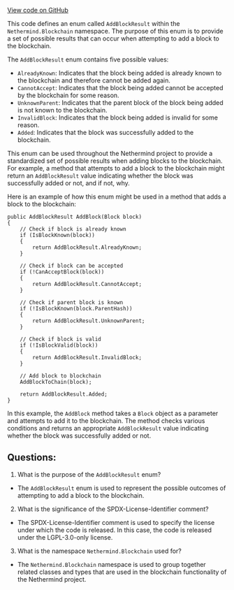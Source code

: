 [View code on GitHub](https://github.com/NethermindEth/nethermind/src/Nethermind/Nethermind.Blockchain/AddBlockResult.cs)

This code defines an enum called `AddBlockResult` within the `Nethermind.Blockchain` namespace. The purpose of this enum is to provide a set of possible results that can occur when attempting to add a block to the blockchain.

The `AddBlockResult` enum contains five possible values:
- `AlreadyKnown`: Indicates that the block being added is already known to the blockchain and therefore cannot be added again.
- `CannotAccept`: Indicates that the block being added cannot be accepted by the blockchain for some reason.
- `UnknownParent`: Indicates that the parent block of the block being added is not known to the blockchain.
- `InvalidBlock`: Indicates that the block being added is invalid for some reason.
- `Added`: Indicates that the block was successfully added to the blockchain.

This enum can be used throughout the Nethermind project to provide a standardized set of possible results when adding blocks to the blockchain. For example, a method that attempts to add a block to the blockchain might return an `AddBlockResult` value indicating whether the block was successfully added or not, and if not, why.

Here is an example of how this enum might be used in a method that adds a block to the blockchain:

```
public AddBlockResult AddBlock(Block block)
{
    // Check if block is already known
    if (IsBlockKnown(block))
    {
        return AddBlockResult.AlreadyKnown;
    }

    // Check if block can be accepted
    if (!CanAcceptBlock(block))
    {
        return AddBlockResult.CannotAccept;
    }

    // Check if parent block is known
    if (!IsBlockKnown(block.ParentHash))
    {
        return AddBlockResult.UnknownParent;
    }

    // Check if block is valid
    if (!IsBlockValid(block))
    {
        return AddBlockResult.InvalidBlock;
    }

    // Add block to blockchain
    AddBlockToChain(block);

    return AddBlockResult.Added;
}
```

In this example, the `AddBlock` method takes a `Block` object as a parameter and attempts to add it to the blockchain. The method checks various conditions and returns an appropriate `AddBlockResult` value indicating whether the block was successfully added or not.
## Questions: 
 1. What is the purpose of the `AddBlockResult` enum?
- The `AddBlockResult` enum is used to represent the possible outcomes of attempting to add a block to the blockchain.

2. What is the significance of the SPDX-License-Identifier comment?
- The SPDX-License-Identifier comment is used to specify the license under which the code is released. In this case, the code is released under the LGPL-3.0-only license.

3. What is the namespace `Nethermind.Blockchain` used for?
- The `Nethermind.Blockchain` namespace is used to group together related classes and types that are used in the blockchain functionality of the Nethermind project.